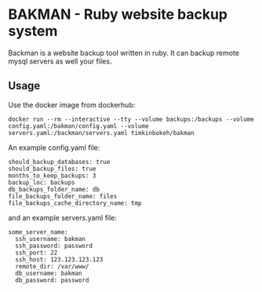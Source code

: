 # BAKMAN - Ruby website backup system
Backman is a website backup tool written in ruby. It can backup remote mysql servers as well your files.

## Usage

Use the docker image from dockerhub:
```
docker run --rm --interactive --tty --volume backups:/backups --volume config.yaml:/bakman/config.yaml --volume servers.yaml:/backman/servers.yaml timkinbokeh/bakman
```

An example config.yaml file:
```
should_backup_databases: true
should_backup_files: true
months_to_keep_backups: 3
backup_loc: backups
db_backups_folder_name: db
file_backups_folder_name: files
file_backups_cache_directory_name: tmp
```

and an example servers.yaml file:
```
some_server_name:
  ssh_username: bakman
  ssh_password: password
  ssh_port: 22
  ssh_host: 123.123.123.123
  remote_dir: /var/www/
  db_username: bakman
  db_password: password
```

